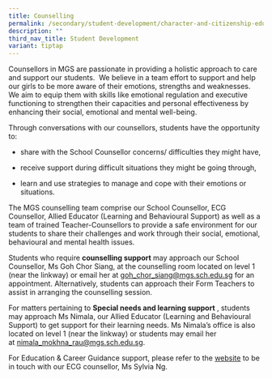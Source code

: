 ```yaml
---
title: Counselling
permalink: /secondary/student-development/character-and-citizenship-education-cce/counselling/
description: ""
third_nav_title: Student Development
variant: tiptap
---
```

<p>Counsellors in MGS are passionate in providing a holistic approach to care and support our students.&nbsp; We believe in a team effort to support and help our girls to be more aware of their emotions, strengths and weaknesses.&nbsp; We aim to equip them with skills like emotional regulation and executive functioning to strengthen their capacities and personal effectiveness by enhancing their social, emotional and mental well-being.</p><p>Through conversations with our counsellors, students have the opportunity to:</p><ul data-tight="true" class="tight"><li><p>share with the School Counsellor concerns/ difficulties they might have,</p></li><li><p>receive support during difficult situations they might be going through,</p></li><li><p>learn and use strategies to manage and cope with their emotions or situations.</p></li></ul><p>The MGS counselling team comprise our School Counsellor, ECG Counsellor, Allied Educator (Learning and Behavioural Support) as well as a team of trained Teacher-Counsellors to provide a safe environment for our students to share their challenges and work through their social, emotional, behavioural and mental health issues.</p><p>Students who require&nbsp;<strong>counselling support</strong>&nbsp;may approach our School Counsellor, Ms Goh Chor Siang, at the counselling room located on level 1 (near the linkway) or email her at&nbsp;<a href="mailto:goh_chor_siang@mgs.sch.edu.sg" rel="noopener noreferrer nofollow" target="_blank">goh_chor_siang@mgs.sch.edu.sg</a>&nbsp;for an appointment. Alternatively, students can approach their Form Teachers to assist in arranging the counselling session.</p><p>For matters pertaining to&nbsp;<strong>Special needs and learning support</strong>&nbsp;, students may approach Ms Nimala, our Allied Educator (Learning and Behavioural Support) to get support for their learning needs. Ms Nimala’s office is also located on level 1 (near the linkway) or students may email her at&nbsp;<a href="mailto:nimala_mokhna_rau@mgs.sch.edu.sg" rel="noopener noreferrer nofollow" target="_blank">nimala_mokhna_rau@mgs.sch.edu.sg</a>.</p><p>For Education &amp; Career Guidance support, please refer to the&nbsp;<a href="https://staging.dt6ildc2mnegy.amplifyapp.com/secondary/student-development/cce/ecg/" rel="noopener noreferrer nofollow" target="_blank">website</a>&nbsp;to be in touch with our ECG counsellor, Ms Sylvia Ng.</p>